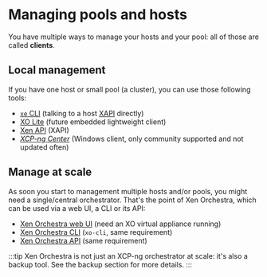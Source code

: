 # Managing pools and hosts

You have multiple ways to manage your hosts and your pool: all of those are called **clients**.

## Local management

If you have one host or small pool (a cluster), you can use those following tools:

* [`xe` CLI](../Management#xe) (talking to a host [XAPI](api.md) directly)
* [XO Lite](../Management#xo-lite) (future embedded lightweight client)
* [Xen API](https://xapi-project.github.io/) (XAPI)
* [*XCP-ng Center*](../Management#xcp-ng-center) (Windows client, only community supported and not updated often)
## Manage at scale

As soon you start to management multiple hosts and/or pools, you might need a single/central orchestrator. That's the point of Xen Orchestra, which can be used via a web UI, a CLI or its API:


* [Xen Orchestra web UI](../Management#xen-orchestra) (need an XO virtual appliance running)
* [Xen Orchestra CLI](../Management#xo-cli) (`xo-cli`, same requirement)
* [Xen Orchestra API](../Management#xo-api) (same requirement)

:::tip
Xen Orchestra is not just an XCP-ng orchestrator at scale: it's also a backup tool. See the backup section for more details.
:::